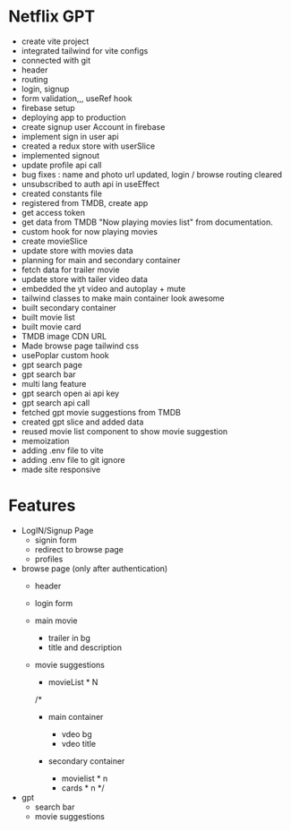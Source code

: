 # Netflix GPT

- create vite project
- integrated tailwind for vite configs
- connected with git
- header
- routing
- login, signup
- form validation,,, useRef hook
- firebase setup
- deploying app to production
- create signup user Account in firebase
- implement sign in user api
- created a redux store with userSlice
- implemented signout
- update profile api call
- bug fixes : name and photo url updated, login / browse routing cleared
- unsubscribed to auth api in useEffect
- created constants file
- registered from TMDB, create app
- get access token
- get data from TMDB "Now playing movies list" from documentation.
- custom hook for now playing movies
- create movieSlice
- update store with movies data
- planning for main and secondary container
- fetch data for trailer movie
- update store with tailer video data
- embedded the yt video and autoplay + mute
- tailwind classes to make main container look awesome
- built secondary container
- built movie list
- built movie card
- TMDB image CDN URL
- Made browse page tailwind css 
- usePoplar custom hook
- gpt search page
- gpt search bar
- multi lang feature
- gpt search open ai api key
- gpt search api call
- fetched gpt movie suggestions from TMDB
- created gpt slice and added data
- reused movie list component to show movie suggestion
- memoization
- adding .env file to vite
- adding .env file to git ignore
- made site responsive


# Features
- LogIN/Signup Page
   - signin form 
   - redirect to browse page
   - profiles
- browse page  (only after authentication)
    - header
    - login form
    - main movie 
       - trailer in bg
       - title and description
    - movie suggestions
       - movieList * N

        /*  
      - main container
        - vdeo bg
        - vdeo title

      - secondary container
        - movielist * n
        - cards * n 
      */
- gpt
    - search bar
    - movie suggestions


